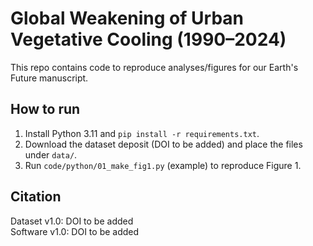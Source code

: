 # Global Weakening of Urban Vegetative Cooling (1990–2024)

This repo contains code to reproduce analyses/figures for our Earth's Future manuscript.

## How to run
1) Install Python 3.11 and `pip install -r requirements.txt`.
2) Download the dataset deposit (DOI to be added) and place the files under `data/`.
3) Run `code/python/01_make_fig1.py` (example) to reproduce Figure 1.

## Citation
Dataset v1.0: DOI to be added  
Software v1.0: DOI to be added
